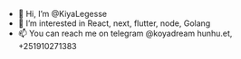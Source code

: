 - 👋 Hi, I’m @KiyaLegesse
- 👀 I’m interested in React, next, flutter, node, Golang
- 📫 You can reach me on telegram @koyadream hunhu.et, +251910271383
